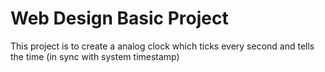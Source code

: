 # Web Design Basic Project

This project is to create a analog clock which ticks every second and tells the time (in sync with system timestamp)